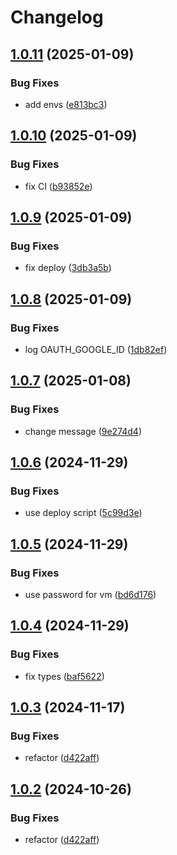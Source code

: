 # Changelog

## [1.0.11](https://github.com/Jiml87/easylang_fe/compare/mywords_ui-v1.0.10...mywords_ui-v1.0.11) (2025-01-09)


### Bug Fixes

* add envs ([e813bc3](https://github.com/Jiml87/easylang_fe/commit/e813bc3a104e633d5f27654fdd240a464475db15))

## [1.0.10](https://github.com/Jiml87/easylang_fe/compare/mywords_ui-v1.0.9...mywords_ui-v1.0.10) (2025-01-09)


### Bug Fixes

* fix CI ([b93852e](https://github.com/Jiml87/easylang_fe/commit/b93852e0051eeecc03f718f9e592aa0f4d928954))

## [1.0.9](https://github.com/Jiml87/easylang_fe/compare/mywords_ui-v1.0.8...mywords_ui-v1.0.9) (2025-01-09)


### Bug Fixes

* fix deploy ([3db3a5b](https://github.com/Jiml87/easylang_fe/commit/3db3a5bead2e88800e70497925eeb69ced8932af))

## [1.0.8](https://github.com/Jiml87/easylang_fe/compare/mywords_ui-v1.0.7...mywords_ui-v1.0.8) (2025-01-09)


### Bug Fixes

* log OAUTH_GOOGLE_ID ([1db82ef](https://github.com/Jiml87/easylang_fe/commit/1db82efe5cb4bfafaac6e49955a6373bcb8b7ff9))

## [1.0.7](https://github.com/Jiml87/easylang_fe/compare/mywords_ui-v1.0.6...mywords_ui-v1.0.7) (2025-01-08)


### Bug Fixes

* change message ([9e274d4](https://github.com/Jiml87/easylang_fe/commit/9e274d4db46697dffe43b729dae2a79ac01ff46e))

## [1.0.6](https://github.com/Jiml87/easylang_fe/compare/mywords_ui-v1.0.5...mywords_ui-v1.0.6) (2024-11-29)


### Bug Fixes

* use deploy script ([5c99d3e](https://github.com/Jiml87/easylang_fe/commit/5c99d3e302997ac4dd35ba643f0ea8f4654e3ba7))

## [1.0.5](https://github.com/Jiml87/easylang_fe/compare/mywords_ui-v1.0.4...mywords_ui-v1.0.5) (2024-11-29)


### Bug Fixes

* use password for vm ([bd6d176](https://github.com/Jiml87/easylang_fe/commit/bd6d17650b4b509b9332a9854fe67f4292e643ee))

## [1.0.4](https://github.com/Jiml87/easylang_fe/compare/mywords_ui-v1.0.3...mywords_ui-v1.0.4) (2024-11-29)


### Bug Fixes

* fix types ([baf5622](https://github.com/Jiml87/easylang_fe/commit/baf5622df681b343d8d45d9b9f117d29f803d500))

## [1.0.3](https://github.com/Jiml87/easylang_fe/compare/mywords_ui-v1.0.2...mywords_ui-v1.0.3) (2024-11-17)


### Bug Fixes

* refactor ([d422aff](https://github.com/Jiml87/easylang_fe/commit/d422aff83625ba925e1d6a1c8a480b84b31055e9))

## [1.0.2](https://github.com/Jiml87/easylang_fe/compare/mywords-v1.0.1...mywords-v1.0.2) (2024-10-26)


### Bug Fixes

* refactor ([d422aff](https://github.com/Jiml87/easylang_fe/commit/d422aff83625ba925e1d6a1c8a480b84b31055e9))
